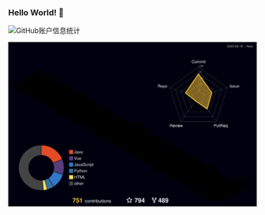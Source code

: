 ### Hello World! 👋

![GitHub账户信息统计](https://github-stats.ubrong.com/api?username=Yikoutian1&show_icons=true&theme=tokyonight)


<!-- profile-3d-contrib 3D贡献图-->
<img src="https://raw.githubusercontent.com/Yikoutian1/Yikoutian1/main/profile-3d-contrib/profile-night-rainbow.svg" />
